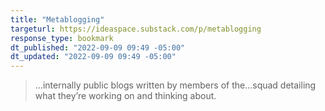 ```yaml
---
title: "Metablogging"
targeturl: https://ideaspace.substack.com/p/metablogging
response_type: bookmark
dt_published: "2022-09-09 09:49 -05:00"
dt_updated: "2022-09-09 09:49 -05:00"
---
```


> ...internally public blogs written by members of the...squad detailing what they’re working on and thinking about.